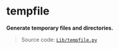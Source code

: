 # tempfile
**Generate temporary files and directories.**
> Source code: [`Lib/tempfile.py`](https://github.com/python/cpython/tree/3.11/Lib/tempfile.py)